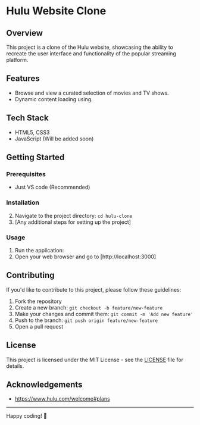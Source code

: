 # Hulu Website Clone

## Overview

This project is a clone of the Hulu website, showcasing the ability to recreate the user interface and functionality of the popular streaming platform.

## Features
- Browse and view a curated selection of movies and TV shows.
- Dynamic content loading using.

## Tech Stack

- HTML5, CSS3
- JavaScript (Will be added soon)

## Getting Started

### Prerequisites

- Just VS code (Recommended)

### Installation

2. Navigate to the project directory: `cd hulu-clone`
3. [Any additional steps for setting up the project]

### Usage

1. Run the application:
2. Open your web browser and go to [http://localhost:3000]

## Contributing

If you'd like to contribute to this project, please follow these guidelines:

1. Fork the repository
2. Create a new branch: `git checkout -b feature/new-feature`
3. Make your changes and commit them: `git commit -m 'Add new feature'`
4. Push to the branch: `git push origin feature/new-feature`
5. Open a pull request

## License

This project is licensed under the MIT License - see the [LICENSE](LICENSE) file for details.

## Acknowledgements

- https://www.hulu.com/welcome#plans

---

Happy coding! 🚀